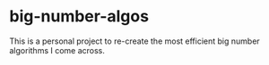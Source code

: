 # big-number-algos
This is a personal project to re-create the most efficient big number algorithms I come across.
